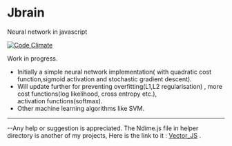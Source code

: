 # Jbrain                    
Neural network in javascript

[![Code Climate](https://codeclimate.com/github/AbT10/Jbrain/badges/gpa.svg)](https://codeclimate.com/github/AbT10/Jbrain)

Work in progress.

* Initially a simple neural network implementation( with quadratic cost function,sigmoid activation and stochastic gradient descent).
* Will update further for preventing overfitting(L1,L2 regularisation) , more cost functions(log likelihood, cross entropy etc.),    
  activation functions(softmax).
* Other machine learning algorithms like SVM. 

----------------------------------------------------------------------------------------------------------------------------------------  
--Any help or suggestion is appreciated.
The Ndime.js file in helper directory is another of my projects, Here is the link to it : 
<a href="https://abt10.github.io/Vector_JS">Vector_JS</a> .
